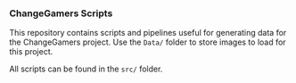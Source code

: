 ### ChangeGamers Scripts
This repository contains scripts and pipelines useful for generating data for the
ChangeGamers project. Use the `Data/` folder to store images to load for this project.

All scripts can be found in the `src/` folder.